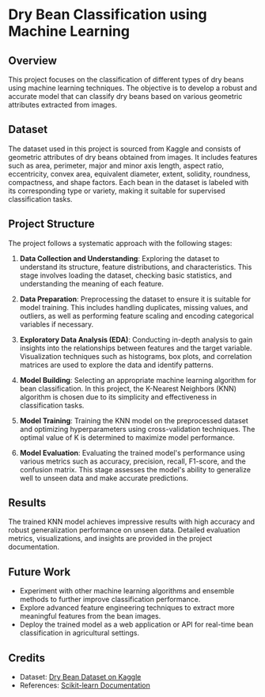 # Dry Bean Classification using Machine Learning

## Overview
This project focuses on the classification of different types of dry beans using machine learning techniques. The objective is to develop a robust and accurate model that can classify dry beans based on various geometric attributes extracted from images.

## Dataset
The dataset used in this project is sourced from Kaggle and consists of geometric attributes of dry beans obtained from images. It includes features such as area, perimeter, major and minor axis length, aspect ratio, eccentricity, convex area, equivalent diameter, extent, solidity, roundness, compactness, and shape factors. Each bean in the dataset is labeled with its corresponding type or variety, making it suitable for supervised classification tasks.

## Project Structure
The project follows a systematic approach with the following stages:

1. **Data Collection and Understanding**: Exploring the dataset to understand its structure, feature distributions, and characteristics. This stage involves loading the dataset, checking basic statistics, and understanding the meaning of each feature.

2. **Data Preparation**: Preprocessing the dataset to ensure it is suitable for model training. This includes handling duplicates, missing values, and outliers, as well as performing feature scaling and encoding categorical variables if necessary.

3. **Exploratory Data Analysis (EDA)**: Conducting in-depth analysis to gain insights into the relationships between features and the target variable. Visualization techniques such as histograms, box plots, and correlation matrices are used to explore the data and identify patterns.

4. **Model Building**: Selecting an appropriate machine learning algorithm for bean classification. In this project, the K-Nearest Neighbors (KNN) algorithm is chosen due to its simplicity and effectiveness in classification tasks.

5. **Model Training**: Training the KNN model on the preprocessed dataset and optimizing hyperparameters using cross-validation techniques. The optimal value of K is determined to maximize model performance.

6. **Model Evaluation**: Evaluating the trained model's performance using various metrics such as accuracy, precision, recall, F1-score, and the confusion matrix. This stage assesses the model's ability to generalize well to unseen data and make accurate predictions.


## Results
The trained KNN model achieves impressive results with high accuracy and robust generalization performance on unseen data. Detailed evaluation metrics, visualizations, and insights are provided in the project documentation.

## Future Work
- Experiment with other machine learning algorithms and ensemble methods to further improve classification performance.
- Explore advanced feature engineering techniques to extract more meaningful features from the bean images.
- Deploy the trained model as a web application or API for real-time bean classification in agricultural settings.

## Credits
- Dataset: [Dry Bean Dataset on Kaggle](https://www.kaggle.com/datasets/sansuthi/dry-bean-dataset)
- References: [Scikit-learn Documentation](https://scikit-learn.org/stable/documentation.html)
